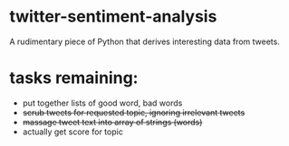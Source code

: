 # twitter-sentiment-analysis
A rudimentary piece of Python that derives interesting data from tweets.


# tasks remaining:
- put together lists of good word, bad words
- ~~scrub tweets for requested topic, ignoring irrelevant tweets~~
- ~~massage tweet text into array of strings (words)~~
- actually get score for topic

